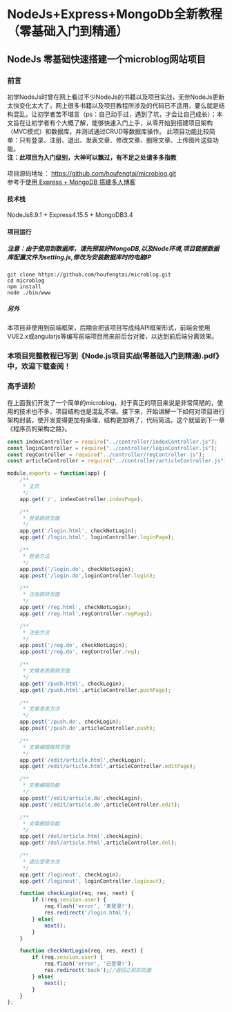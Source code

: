 # NodeJs+Express+MongoDb全新教程（零基础入门到精通）
## NodeJs 零基础快速搭建一个microblog网站项目

### 前言
初学NodeJs时曾在网上看过不少NodeJs的书籍以及项目实战，无奈NodeJs更新太快变化太大了，网上很多书籍以及项目教程所涉及的代码已不适用，要么就是结构混乱，让初学者苦不堪言（ps：自己动手过，遇到了坑，才会让自己成长）；本文旨在让初学者有个大概了解，能够快速入门上手，从零开始到搭建项目架构（MVC模式）和数据库，并测试通过CRUD等数据库操作。
此项目功能比较简单：只有登录、注册、退出、发表文章、修改文章、删除文章、上传图片这些功能。
<br />
__注：此项目为入门级别，大神可以飘过，有不足之处请多多指教__
<br /><br />
项目源码地址： https://github.com/houfengtai/microblog.git
<br />参考于[使用 Express + MongoDB 搭建多人博客](http://wiki.jikexueyuan.com/project/express-mongodb-setup-blog)
<br />
#### 技术栈
NodeJs8.9.1 + Express4.15.5 + MongoDB3.4

#### 项目运行
##### 注意：由于使用到数据库，请先预装好MongoDB,以及Node环境,项目链接数据库配置文件为setting.js,修改为安装数据库时的电脑IP
```
git clone https://github.com/houfengtai/microblog.git
cd microblog
npm install
node ./bin/www

```
##### 另外
本项目非使用到前端框架，后期会把该项目写成纯API框架形式，前端会使用VUE2.x或angularjs等编写前端项目用来前后台对接，以达到前后端分离效果。

### 本项目完整教程已写到《Node.js项目实战(零基础入门到精通).pdf》中，欢迎下载查阅！

### 高手进阶
在上面我们开发了一个简单的microblog，对于真正的项目来说是非常简陋的，使用的技术也不多，项目结构也是混乱不堪。接下来，开始讲解一下如何对项目进行架构封装，使开发变得更加有条理，结构更加明了，代码简洁。这个就留到下一章《程序员的架构之路》。

```javascript
const indexController = require("../controller/indexController.js");
const loginController = require("../controller/loginController.js");
const regController = require("../controller/regController.js");
const articleController = require("../controller/articleController.js");

module.exports = function(app) {
    /**
     * 主页
     */
    app.get('/', indexController.indexPage);

    /**
     * 登录跳转页面
     */
    app.get('/login.html', checkNotLogin);
    app.get('/login.html', loginController.loginPage);

    /**
     * 登录方法
     */
    app.post('/login.do', checkNotLogin);
    app.post('/login.do',loginController.login);

    /**
     * 注册跳转页面
     */
    app.get('/reg.html', checkNotLogin);
    app.get('/reg.html',regController.regPage);

    /**
     * 注册方法
     */
    app.post('/reg.do', checkNotLogin);
    app.post('/reg.do', regController.reg);

    /**
     * 文章发表跳转页面
     */
    app.get('/push.html', checkLogin);
    app.get('/push.html',articleController.pushPage);

    /**
     * 文章发表方法
     */
    app.post('/push.do', checkLogin);
    app.post('/push.do',articleController.push);

    /**
     * 文章编辑跳转页面
     */
    app.get('/edit/article.html',checkLogin);
    app.get('/edit/article.html',articleController.editPage);

    /**
     * 文章编辑功能
     */
    app.post('/edit/article.do',checkLogin);
    app.post('/edit/article.do',articleController.edit);

    /**
     * 文章删除功能
     */
    app.get('/del/article.html',checkLogin);
    app.get('/del/article.html',articleController.del);

    /**
     * 退出登录方法
     */
    app.get('/loginout', checkLogin);
    app.get('/loginout', loginController.loginout);

    function checkLogin(req, res, next) {
        if (!req.session.user) {
            req.flash('error', '未登录!');
            res.redirect('/login.html');
        } else{
            next();
        }
    }

    function checkNotLogin(req, res, next) {
        if (req.session.user) {
            req.flash('error', '已登录!');
            res.redirect('back');//返回之前的页面
        } else{
            next();
        }
    }
};
```
